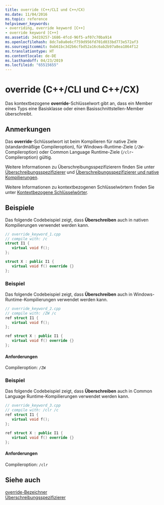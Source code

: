 ```yaml
---
title: override (C++/CLI und C++/CX)
ms.date: 11/04/2016
ms.topic: reference
helpviewer_keywords:
- overriding, override keyword [C++]
- override keyword [C++]
ms.assetid: 34d19257-1686-4fcd-96f5-af07c70ba914
ms.openlocfilehash: 8dc7a0a0e6cf759d956fd701d033bd773e572af3
ms.sourcegitcommit: 0ab61bc3d2b6cfbd52a16c6ab2b97a8ea1864f12
ms.translationtype: HT
ms.contentlocale: de-DE
ms.lasthandoff: 04/23/2019
ms.locfileid: "65515655"
---
```

# <a name="override--ccli-and-ccx"></a>override (C++/CLI und C++/CX)

Das kontextbezogene **override**-Schlüsselwort gibt an, dass ein Member eines Typs eine Basisklasse oder einen Basisschnittstellen-Member überschreibt.

## <a name="remarks"></a>Anmerkungen

Das **override**-Schlüsselwort ist beim Kompilieren für native Ziele (standardmäßige Compileroption), für Windows-Runtime-Ziele (`/ZW`-Compileroption) oder Common Language Runtime-Ziele (`/clr`-Compileroption) gültig.

Weitere Informationen zu Überschreibungsspezifizierern finden Sie unter [Überschreibungsspezifizierer](../cpp/override-specifier.md) und [Überschreibungsspezifizierer und native Kompilierungen](../dotnet/how-to-declare-override-specifiers-in-native-compilations-cpp-cli.md).

Weitere Informationen zu kontextbezogenen Schlüsselwörtern finden Sie unter [Kontextbezogene Schlüsselwörter](context-sensitive-keywords-cpp-component-extensions.md).

## <a name="examples"></a>Beispiele

Das folgende Codebeispiel zeigt, dass **Überschreiben** auch in nativen Kompilierungen verwendet werden kann.

```cpp
// override_keyword_1.cpp
// compile with: /c
struct I1 {
   virtual void f();
};

struct X : public I1 {
   virtual void f() override {}
};
```

### <a name="example"></a>Beispiel

Das folgende Codebeispiel zeigt, dass **Überschreiben** auch in Windows-Runtime-Kompilierungen verwendet werden kann.

```cpp
// override_keyword_2.cpp
// compile with: /ZW /c
ref struct I1 {
   virtual void f();
};

ref struct X : public I1 {
   virtual void f() override {}
};
```

#### <a name="requirements"></a>Anforderungen

Compileroption: `/ZW`

### <a name="example"></a>Beispiel

Das folgende Codebeispiel zeigt, dass **Überschreiben** auch in Common Language Runtime-Kompilierungen verwendet werden kann.

```cpp
// override_keyword_3.cpp
// compile with: /clr /c
ref struct I1 {
   virtual void f();
};

ref struct X : public I1 {
   virtual void f() override {}
};
```

#### <a name="requirements"></a>Anforderungen

Compileroption: `/clr`

## <a name="see-also"></a>Siehe auch

[override-Bezeichner](../cpp/override-specifier.md)<br/>
[Überschreibungsspezifizierer](override-specifiers-cpp-component-extensions.md)